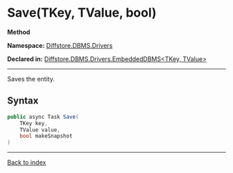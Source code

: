 # Save(TKey, TValue, bool)

**Method**

**Namespace:** [Diffstore.DBMS.Drivers](Diffstore.DBMS.Drivers.md)

**Declared in:** [Diffstore.DBMS.Drivers.EmbeddedDBMS<TKey, TValue>](Diffstore.DBMS.Drivers.EmbeddedDBMS{TKey,TValue}.md)

------



Saves the entity.


## Syntax

```csharp
public async Task Save(
	TKey key,
	TValue value,
	bool makeSnapshot
)
```

------

[Back to index](index.md)